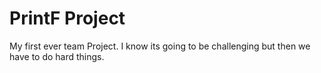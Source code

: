 # PrintF Project

My first ever team Project. I know its going to be challenging but then we have to do hard things.
